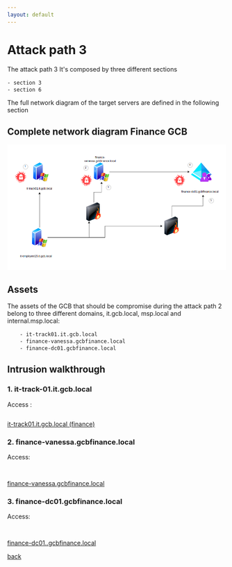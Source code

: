 ```yaml
---
layout: default
---
```


# Attack path 3

The attack path 3 It's composed by three different sections

	- section 3
	- section 6

The full network diagram of the target servers are defined in the following section

## Complete network diagram Finance GCB 

![ Attack_path 3](/assets/images/attack_path_3.png)

## Assets

The assets of the GCB that should be compromise during the attack path 2 belong to three different domains, it.gcb.local, msp.local and internal.msp.local:

```
	- it-track01.it.gcb.local
	- finance-vanessa.gcbfinance.local
	- finance-dc01.gcbfinance.local
```

## Intrusion walkthrough


### 1. it-track-01.it.gcb.local

Access :

```

```

[it-track01.it.gcb.local (finance) ](./it-track01_finance.html)


### 2. finance-vanessa.gcbfinance.local

Access:

```


```
[finance-vanessa.gcbfinance.local](./finance-vanessa.html)


### 3. finance-dc01.gcbfinance.local

Access:

```


```
[finance-dc01..gcbfinance.local](./internal-batch.html)




[back](./)
